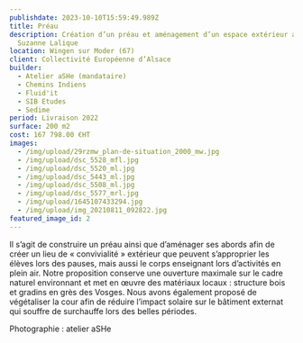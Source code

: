 ```yaml
---
publishdate: 2023-10-10T15:59:49.989Z
title: Préau
description: Création d’un préau et aménagement d’un espace extérieur au collège
  Suzanne Lalique
location: Wingen sur Moder (67)
client: Collectivité Européenne d’Alsace
builder:
  - Atelier aSHe (mandataire)
  - Chemins Indiens
  - Fluid'it
  - SIB Etudes
  - Sedime
period: Livraison 2022
surface: 200 m2
cost: 167 798.00 €HT
images:
  - /img/upload/29rzmw_plan-de-situation_2000_mw.jpg
  - /img/upload/dsc_5528_mfl.jpg
  - /img/upload/dsc_5520_ml.jpg
  - /img/upload/dsc_5443_ml.jpg
  - /img/upload/dsc_5508_ml.jpg
  - /img/upload/dsc_5577_mrl.jpg
  - /img/upload/1645107433294.jpg
  - /img/upload/img_20210811_092822.jpg
featured_image_id: 2
---
```

Il s’agit de construire un préau ainsi que d’aménager ses abords afin de créer un lieu de « convivialité » extérieur que peuvent s’approprier les élèves lors des pauses, mais aussi le corps enseignant lors d’activités en plein air. Notre proposition conserve une ouverture maximale sur le cadre naturel environnant et met en œuvre des matériaux locaux : structure bois et gradins en grès des Vosges. Nous avons également proposé de végétaliser la cour afin de réduire l’impact solaire sur le bâtiment externat qui souffre de surchauffe lors des belles périodes.

P﻿hotographie : atelier aSHe